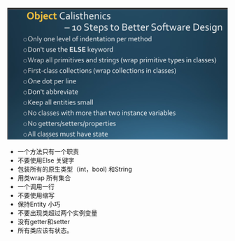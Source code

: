 ![image-20220428192154606](软件建模课程.assets/image-20220428192154606.png)

- 一个方法只有一个职责
- 不要使用Else 关键字
- 包装所有的原生类型（int，bool) 和String
- 用类wrap 所有集合
- 一个调用一行
- 不要使用缩写
- 保持Entity 小巧
- 不要出现类超过两个实例变量
- 没有getter和setter
- 所有类应该有状态。